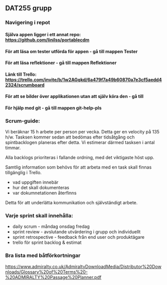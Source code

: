 ## DAT255 grupp 

### Navigering i repot

#### Själva appen ligger i ett annat repo: https://github.com/linilss/portablecdm

#### För att läsa om tester utförda för appen - gå till mappen Tester

#### För att läsa reflektioner - gå till mappen Reflektioner

#### Länk till Trello: https://trello.com/invite/b/1w2AGqkd/6a479f7a49b60870a7e3cf5aedd42324/scrumboard

#### För att se bilder över applikationen utan att själv köra den - gå till 

#### För hjälp med git - gå till mappen git-help-pls



### Scrum-guide:

Vi beräknar 15 h arbete per person per vecka. Detta ger en velocity på 135 h/w.
Tasksen kommer sedan att bedömas efter tidsåtgång och spintbacklogen planeras efter detta.
Vi estimerar därmed tasksen i antal timmar.

Alla backlogs prioriteras i fallande ordning, med det viktigaste höst upp.

Samtlig information som behövs för att arbeta med en task skall finnas tillgänglig i Trello.

- vad uppgiften innebär
- hur det skall dokumenteras
- var dokumnetationen återfinns

Detta för att underlätta kommunikation och självständigt arbete.

### Varje sprint skall innehålla: 

- daily scrum - måndag onsdag fredag
- sprint review - avslutande utvärdering i grupp och individuellt
- sprint retrospective - feedback från end user och produktägare
- trello för sprint backlog & estimat

### Bra lista med båtförkortningar
https://www.admiralty.co.uk/AdmiraltyDownloadMedia/Distributor%20Downloads/Glossary%20of%20Terms%20-%20ADMIRALTY%20Passage%20Planner.pdf


